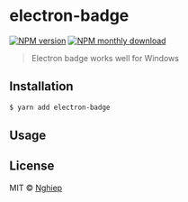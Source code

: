 # electron-badge

[![NPM version](https://img.shields.io/npm/v/electron-badge.svg)](https://www.npmjs.com/package/electron-badge)
[![NPM monthly download](https://img.shields.io/npm/dy/electron-badge.svg)](https://www.npmjs.com/package/electron-badge)

> Electron badge works well for Windows

## Installation

```sh
$ yarn add electron-badge
```

## Usage

## License

MIT © [Nghiep](https://nghiepit.dev)
